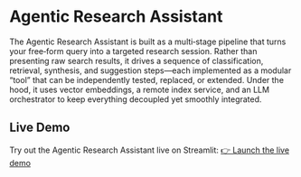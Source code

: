 # Agentic Research Assistant 
The Agentic Research Assistant is built as a multi‐stage pipeline that turns your free‐form query into a targeted research session. Rather than presenting raw search results, it drives a sequence of classification, retrieval, synthesis, and suggestion steps—each implemented as a modular “tool” that can be independently tested, replaced, or extended. Under the hood, it uses vector embeddings, a remote index service, and an LLM orchestrator to keep everything decoupled yet smoothly integrated.

## Live Demo
Try out the Agentic Research Assistant live on Streamlit:
[👉 Launch the live demo](https://m4d7kedkaqbqiqnevzp7kj.streamlit.app/)

